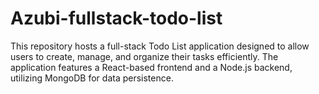 # Azubi-fullstack-todo-list
This repository hosts a full-stack Todo List application designed to allow users to create, manage, and organize their tasks efficiently. The application features a React-based frontend and a Node.js backend, utilizing MongoDB for data persistence.
